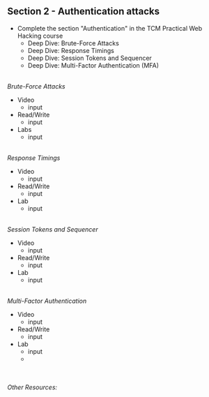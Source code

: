 ## **Section 2 - Authentication attacks** <br>
- Complete the section "Authentication" in the TCM Practical Web Hacking course
  - Deep Dive: Brute-Force Attacks
  - Deep Dive: Response Timings
  - Deep Dive: Session Tokens and Sequencer
  - Deep Dive: Multi-Factor Authentication (MFA)
<br><br>

*Brute-Force Attacks*
- Video
   - input
- Read/Write
   - input
- Labs
   - input
<br><br>

*Response Timings*
- Video
   - input
- Read/Write
   - input
- Lab
   - input
<br><br>

*Session Tokens and Sequencer*
- Video
   - input
- Read/Write
   - input
- Lab
  - input
<br><br>

*Multi-Factor Authentication* <br>
- Video
   - input
- Read/Write
   - input
- Lab
  - input
  - 
<br><br>
*Other Resources:* <br>

